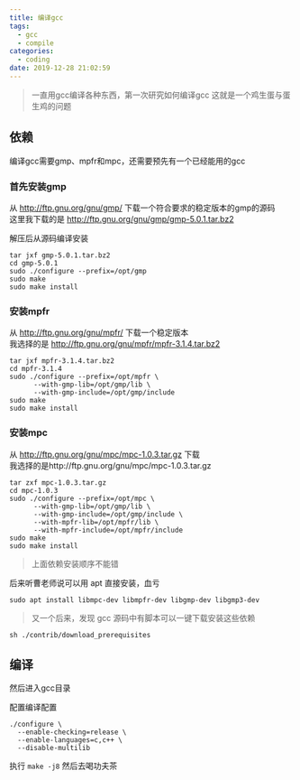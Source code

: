 ```yaml
---
title: 编译gcc
tags:
  - gcc
  - compile
categories:
  - coding
date: 2019-12-28 21:02:59
---
```


> 一直用gcc编译各种东西，第一次研究如何编译gcc
> 这就是一个鸡生蛋与蛋生鸡的问题

## 依赖

编译gcc需要gmp、mpfr和mpc，还需要预先有一个已经能用的gcc

### 首先安装gmp

从 http://ftp.gnu.org/gnu/gmp/ 下载一个符合要求的稳定版本的gmp的源码  
这里我下载的是 http://ftp.gnu.org/gnu/gmp/gmp-5.0.1.tar.bz2

解压后从源码编译安装

```shell
tar jxf gmp-5.0.1.tar.bz2
cd gmp-5.0.1
sudo ./configure --prefix=/opt/gmp
sudo make
sudo make install
```

### 安装mpfr

从 http://ftp.gnu.org/gnu/mpfr/ 下载一个稳定版本  
我选择的是 http://ftp.gnu.org/gnu/mpfr/mpfr-3.1.4.tar.bz2

```shell
tar jxf mpfr-3.1.4.tar.bz2
cd mpfr-3.1.4
sudo ./configure --prefix=/opt/mpfr \
      --with-gmp-lib=/opt/gmp/lib \
      --with-gmp-include=/opt/gmp/include
sudo make
sudo make install
```

### 安装mpc

从 http://ftp.gnu.org/gnu/mpc/mpc-1.0.3.tar.gz 下载  
我选择的是http://ftp.gnu.org/gnu/mpc/mpc-1.0.3.tar.gz

```shell
tar zxf mpc-1.0.3.tar.gz
cd mpc-1.0.3
sudo ./configure --prefix=/opt/mpc \
      --with-gmp-lib=/opt/gmp/lib \
      --with-gmp-include=/opt/gmp/include \
      --with-mpfr-lib=/opt/mpfr/lib \
      --with-mpfr-include=/opt/mpfr/include
sudo make
sudo make install
```

> 上面依赖安装顺序不能错

后来听曹老师说可以用 apt 直接安装，血亏

```shell
sudo apt install libmpc-dev libmpfr-dev libgmp-dev libgmp3-dev
```

> 又一个后来，发现 gcc 源码中有脚本可以一键下载安装这些依赖

```shell
sh ./contrib/download_prerequisites
```

## 编译

然后进入gcc目录

配置编译配置

```shell
./configure \
  --enable-checking=release \
  --enable-languages=c,c++ \
  --disable-multilib
```

执行 `make -j8` 然后去喝功夫茶
